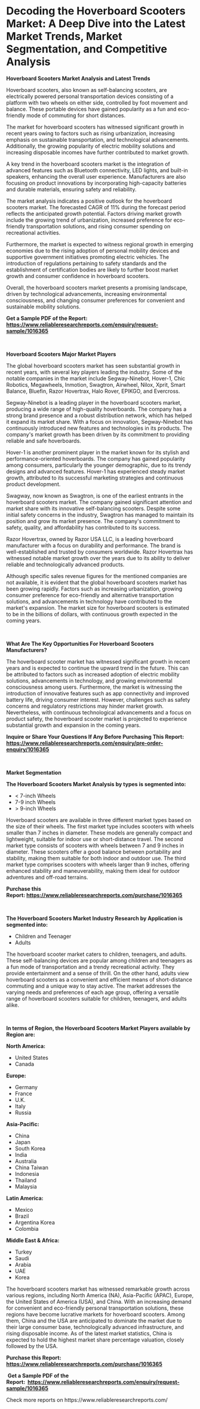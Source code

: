 <p><h1>Decoding the Hoverboard Scooters Market: A Deep Dive into the Latest Market Trends, Market Segmentation, and Competitive Analysis</h1></p><p><strong>Hoverboard Scooters Market Analysis and Latest Trends</strong></p>
<p><p>Hoverboard scooters, also known as self-balancing scooters, are electrically powered personal transportation devices consisting of a platform with two wheels on either side, controlled by foot movement and balance. These portable devices have gained popularity as a fun and eco-friendly mode of commuting for short distances.</p><p>The market for hoverboard scooters has witnessed significant growth in recent years owing to factors such as rising urbanization, increasing emphasis on sustainable transportation, and technological advancements. Additionally, the growing popularity of electric mobility solutions and increasing disposable incomes have further contributed to market growth.</p><p>A key trend in the hoverboard scooters market is the integration of advanced features such as Bluetooth connectivity, LED lights, and built-in speakers, enhancing the overall user experience. Manufacturers are also focusing on product innovations by incorporating high-capacity batteries and durable materials, ensuring safety and reliability.</p><p>The market analysis indicates a positive outlook for the hoverboard scooters market. The forecasted CAGR of 11% during the forecast period reflects the anticipated growth potential. Factors driving market growth include the growing trend of urbanization, increased preference for eco-friendly transportation solutions, and rising consumer spending on recreational activities.</p><p>Furthermore, the market is expected to witness regional growth in emerging economies due to the rising adoption of personal mobility devices and supportive government initiatives promoting electric vehicles. The introduction of regulations pertaining to safety standards and the establishment of certification bodies are likely to further boost market growth and consumer confidence in hoverboard scooters.</p><p>Overall, the hoverboard scooters market presents a promising landscape, driven by technological advancements, increasing environmental consciousness, and changing consumer preferences for convenient and sustainable mobility solutions.</p></p>
<p><strong>Get a Sample PDF of the Report:&nbsp; <a href="https://www.reliableresearchreports.com/enquiry/request-sample/1016365">https://www.reliableresearchreports.com/enquiry/request-sample/1016365</a></strong></p>
<p>&nbsp;</p>
<p><strong>Hoverboard Scooters Major Market Players</strong></p>
<p><p>The global hoverboard scooters market has seen substantial growth in recent years, with several key players leading the industry. Some of the notable companies in the market include Segway-Ninebot, Hover-1, Chic Robotics, Megawheels, Inmotion, Swagtron, Airwheel, Nilox, Xprit, Smart Balance, Bluefin, Razor Hovertrax, Halo Rover, EPIKGO, and Evercross.</p><p>Segway-Ninebot is a leading player in the hoverboard scooters market, producing a wide range of high-quality hoverboards. The company has a strong brand presence and a robust distribution network, which has helped it expand its market share. With a focus on innovation, Segway-Ninebot has continuously introduced new features and technologies in its products. The company's market growth has been driven by its commitment to providing reliable and safe hoverboards.</p><p>Hover-1 is another prominent player in the market known for its stylish and performance-oriented hoverboards. The company has gained popularity among consumers, particularly the younger demographic, due to its trendy designs and advanced features. Hover-1 has experienced steady market growth, attributed to its successful marketing strategies and continuous product development.</p><p>Swagway, now known as Swagtron, is one of the earliest entrants in the hoverboard scooters market. The company gained significant attention and market share with its innovative self-balancing scooters. Despite some initial safety concerns in the industry, Swagtron has managed to maintain its position and grow its market presence. The company's commitment to safety, quality, and affordability has contributed to its success.</p><p>Razor Hovertrax, owned by Razor USA LLC, is a leading hoverboard manufacturer with a focus on durability and performance. The brand is well-established and trusted by consumers worldwide. Razor Hovertrax has witnessed notable market growth over the years due to its ability to deliver reliable and technologically advanced products.</p><p>Although specific sales revenue figures for the mentioned companies are not available, it is evident that the global hoverboard scooters market has been growing rapidly. Factors such as increasing urbanization, growing consumer preference for eco-friendly and alternative transportation solutions, and advancements in technology have contributed to the market's expansion. The market size for hoverboard scooters is estimated to be in the billions of dollars, with continuous growth expected in the coming years.</p></p>
<p>&nbsp;</p>
<p><strong>What Are The Key Opportunities For Hoverboard Scooters Manufacturers?</strong></p>
<p><p>The hoverboard scooter market has witnessed significant growth in recent years and is expected to continue the upward trend in the future. This can be attributed to factors such as increased adoption of electric mobility solutions, advancements in technology, and growing environmental consciousness among users. Furthermore, the market is witnessing the introduction of innovative features such as app connectivity and improved battery life, driving consumer interest. However, challenges such as safety concerns and regulatory restrictions may hinder market growth. Nevertheless, with continuous technological advancements and a focus on product safety, the hoverboard scooter market is projected to experience substantial growth and expansion in the coming years.</p></p>
<p><strong>Inquire or Share Your Questions If Any Before Purchasing This Report: <a href="https://www.reliableresearchreports.com/enquiry/pre-order-enquiry/1016365">https://www.reliableresearchreports.com/enquiry/pre-order-enquiry/1016365</a></strong></p>
<p>&nbsp;</p>
<p><strong>Market Segmentation</strong></p>
<p><strong>The Hoverboard Scooters Market Analysis by types is segmented into:</strong></p>
<p><ul><li>< 7-inch Wheels</li><li>7-9 inch Wheels</li><li>> 9-inch Wheels</li></ul></p>
<p><p>Hoverboard scooters are available in three different market types based on the size of their wheels. The first market type includes scooters with wheels smaller than 7 inches in diameter. These models are generally compact and lightweight, suitable for indoor use or short-distance travel. The second market type consists of scooters with wheels between 7 and 9 inches in diameter. These scooters offer a good balance between portability and stability, making them suitable for both indoor and outdoor use. The third market type comprises scooters with wheels larger than 9 inches, offering enhanced stability and maneuverability, making them ideal for outdoor adventures and off-road terrains.</p></p>
<p><strong>Purchase this Report:&nbsp;<a href="https://www.reliableresearchreports.com/purchase/1016365">https://www.reliableresearchreports.com/purchase/1016365</a></strong></p>
<p>&nbsp;</p>
<p><strong>The Hoverboard Scooters Market Industry Research by Application is segmented into:</strong></p>
<p><ul><li>Children and Teenager</li><li>Adults</li></ul></p>
<p><p>The hoverboard scooter market caters to children, teenagers, and adults. These self-balancing devices are popular among children and teenagers as a fun mode of transportation and a trendy recreational activity. They provide entertainment and a sense of thrill. On the other hand, adults view hoverboard scooters as a convenient and efficient means of short-distance commuting and a unique way to stay active. The market addresses the varying needs and preferences of each age group, offering a versatile range of hoverboard scooters suitable for children, teenagers, and adults alike.</p></p>
<p>&nbsp;</p>
<p><strong>In terms of Region, the Hoverboard Scooters Market Players available by Region are:</strong></p>
<p>
    <p> <strong> North America: </strong>
        <ul>
            <li>United States</li>
            <li>Canada</li>
        </ul>
        </p> 
    <p> <strong> Europe: </strong>
        <ul>
            <li>Germany</li>
            <li>France</li>
            <li>U.K.</li>
            <li>Italy</li>
            <li>Russia</li>
        </ul>
        </p> 
    <p> <strong> Asia-Pacific: </strong>
        <ul>
            <li>China</li>
            <li>Japan</li>
            <li>South Korea</li>
            <li>India</li>
            <li>Australia</li>
            <li>China Taiwan</li>
            <li>Indonesia</li>
            <li>Thailand</li>
            <li>Malaysia</li>
        </ul>
        </p> 
    <p> <strong> Latin America: </strong>
        <ul>
            <li>Mexico</li>
            <li>Brazil</li>
            <li>Argentina Korea</li>
            <li>Colombia</li>
        </ul>
        </p> 
    <p> <strong> Middle East & Africa: </strong>
        <ul>
            <li>Turkey</li>
            <li>Saudi</li>
            <li>Arabia</li>
            <li>UAE</li>
            <li>Korea</li>
        </ul>
    </p>
    </p>
<p><p>The hoverboard scooters market has witnessed remarkable growth across various regions, including North America (NA), Asia-Pacific (APAC), Europe, the United States of America (USA), and China. With an increasing demand for convenient and eco-friendly personal transportation solutions, these regions have become lucrative markets for hoverboard scooters. Among them, China and the USA are anticipated to dominate the market due to their large consumer base, technologically advanced infrastructure, and rising disposable income. As of the latest market statistics, China is expected to hold the highest market share percentage valuation, closely followed by the USA.</p></p>
<p><strong>Purchase this Report: <a href="https://www.reliableresearchreports.com/purchase/1016365">https://www.reliableresearchreports.com/purchase/1016365</a></strong></p>
<p>&nbsp;<strong>Get a Sample PDF of the Report:&nbsp;&nbsp;<a href="https://www.reliableresearchreports.com/enquiry/request-sample/1016365">https://www.reliableresearchreports.com/enquiry/request-sample/1016365</a></strong></p>
<p><strong></strong></p>
<p>Check more reports on https://www.reliableresearchreports.com/</p>